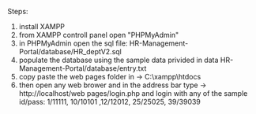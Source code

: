 Steps:
1. install XAMPP
2. from XAMPP controll panel open "PHPMyAdmin"
3. in PHPMyAdmin open the sql file: HR-Management-Portal/database/HR_deptV2.sql
4. populate the database using the sample data privided in data HR-Management-Portal/database/entry.txt
5. copy paste the web pages folder in -> C:\xampp\htdocs
6. then open any web brower and in the address bar type -> http://localhost/web pages/login.php
   and login with any of the sample id/pass: 1/11111, 10/10101 ,12/12012, 25/25025, 39/39039
